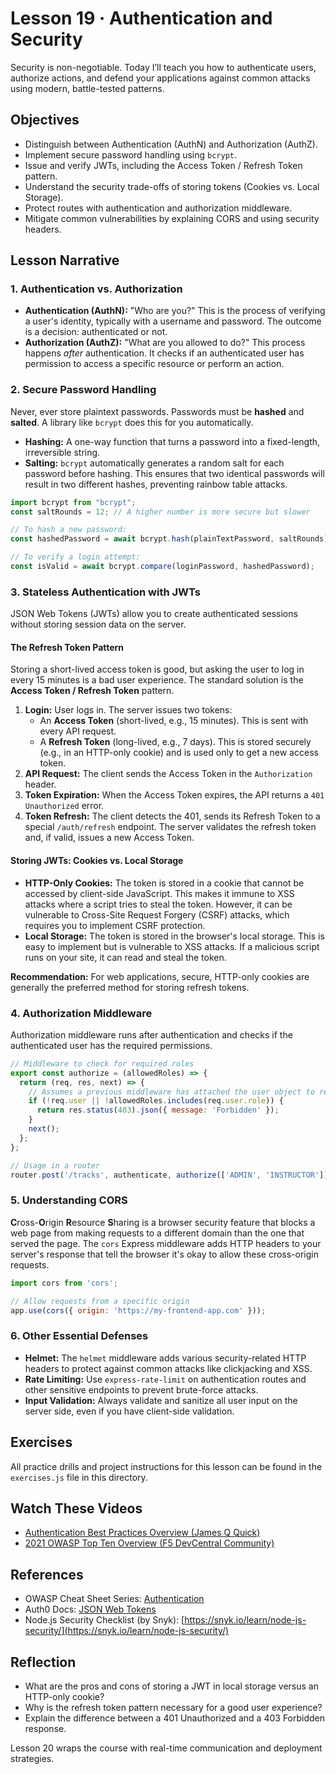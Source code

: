 # Lesson 19 · Authentication and Security

Security is non-negotiable. Today I’ll teach you how to authenticate users, authorize actions, and defend your applications against common attacks using modern, battle-tested patterns.

## Objectives
- Distinguish between Authentication (AuthN) and Authorization (AuthZ).
- Implement secure password handling using `bcrypt`.
- Issue and verify JWTs, including the Access Token / Refresh Token pattern.
- Understand the security trade-offs of storing tokens (Cookies vs. Local Storage).
- Protect routes with authentication and authorization middleware.
- Mitigate common vulnerabilities by explaining CORS and using security headers.

## Lesson Narrative

### 1. Authentication vs. Authorization
- **Authentication (AuthN):** "Who are you?" This is the process of verifying a user's identity, typically with a username and password. The outcome is a decision: authenticated or not.
- **Authorization (AuthZ):** "What are you allowed to do?" This process happens *after* authentication. It checks if an authenticated user has permission to access a specific resource or perform an action.

### 2. Secure Password Handling
Never, ever store plaintext passwords. Passwords must be **hashed** and **salted**. A library like `bcrypt` does this for you automatically.

- **Hashing:** A one-way function that turns a password into a fixed-length, irreversible string.
- **Salting:** `bcrypt` automatically generates a random salt for each password before hashing. This ensures that two identical passwords will result in two different hashes, preventing rainbow table attacks.

```javascript
import bcrypt from "bcrypt";
const saltRounds = 12; // A higher number is more secure but slower

// To hash a new password:
const hashedPassword = await bcrypt.hash(plainTextPassword, saltRounds);

// To verify a login attempt:
const isValid = await bcrypt.compare(loginPassword, hashedPassword);
```

### 3. Stateless Authentication with JWTs
JSON Web Tokens (JWTs) allow you to create authenticated sessions without storing session data on the server.

#### The Refresh Token Pattern
Storing a short-lived access token is good, but asking the user to log in every 15 minutes is a bad user experience. The standard solution is the **Access Token / Refresh Token** pattern.

1.  **Login:** User logs in. The server issues two tokens:
    -   An **Access Token** (short-lived, e.g., 15 minutes). This is sent with every API request.
    -   A **Refresh Token** (long-lived, e.g., 7 days). This is stored securely (e.g., in an HTTP-only cookie) and is used only to get a new access token.
2.  **API Request:** The client sends the Access Token in the `Authorization` header.
3.  **Token Expiration:** When the Access Token expires, the API returns a `401 Unauthorized` error.
4.  **Token Refresh:** The client detects the 401, sends its Refresh Token to a special `/auth/refresh` endpoint. The server validates the refresh token and, if valid, issues a new Access Token.

#### Storing JWTs: Cookies vs. Local Storage
- **HTTP-Only Cookies:** The token is stored in a cookie that cannot be accessed by client-side JavaScript. This makes it immune to XSS attacks where a script tries to steal the token. However, it can be vulnerable to Cross-Site Request Forgery (CSRF) attacks, which requires you to implement CSRF protection.
- **Local Storage:** The token is stored in the browser's local storage. This is easy to implement but is vulnerable to XSS attacks. If a malicious script runs on your site, it can read and steal the token.

**Recommendation:** For web applications, secure, HTTP-only cookies are generally the preferred method for storing refresh tokens.

### 4. Authorization Middleware
Authorization middleware runs after authentication and checks if the authenticated user has the required permissions.

```javascript
// Middleware to check for required roles
export const authorize = (allowedRoles) => {
  return (req, res, next) => {
    // Assumes a previous middleware has attached the user object to req
    if (!req.user || !allowedRoles.includes(req.user.role)) {
      return res.status(403).json({ message: 'Forbidden' });
    }
    next();
  };
};

// Usage in a router
router.post('/tracks', authenticate, authorize(['ADMIN', 'INSTRUCTOR']), tracksController.create);
```

### 5. Understanding CORS
**C**ross-**O**rigin **R**esource **S**haring is a browser security feature that blocks a web page from making requests to a different domain than the one that served the page. The `cors` Express middleware adds HTTP headers to your server's response that tell the browser it's okay to allow these cross-origin requests.

```javascript
import cors from 'cors';

// Allow requests from a specific origin
app.use(cors({ origin: 'https://my-frontend-app.com' }));
```

### 6. Other Essential Defenses
- **Helmet:** The `helmet` middleware adds various security-related HTTP headers to protect against common attacks like clickjacking and XSS.
- **Rate Limiting:** Use `express-rate-limit` on authentication routes and other sensitive endpoints to prevent brute-force attacks.
- **Input Validation:** Always validate and sanitize all user input on the server side, even if you have client-side validation.

## Exercises

All practice drills and project instructions for this lesson can be found in the `exercises.js` file in this directory.

## Watch These Videos
- [Authentication Best Practices Overview (James Q Quick)](https://www.youtube.com/watch?v=iARfpJaaP8M)
- [2021 OWASP Top Ten Overview (F5 DevCentral Community)](https://www.youtube.com/watch?v=uu7o6hEswVQ)

## References
- OWASP Cheat Sheet Series: [Authentication](https://cheatsheetseries.owasp.org/cheatsheets/Authentication_Cheat_Sheet.html)
- Auth0 Docs: [JSON Web Tokens](https://auth0.com/docs/secure/tokens/json-web-tokens)
- Node.js Security Checklist (by Snyk): [https://snyk.io/learn/node-js-security/](https://snyk.io/learn/node-js-security/)

## Reflection
- What are the pros and cons of storing a JWT in local storage versus an HTTP-only cookie?
- Why is the refresh token pattern necessary for a good user experience?
- Explain the difference between a 401 Unauthorized and a 403 Forbidden response.

Lesson 20 wraps the course with real-time communication and deployment strategies.